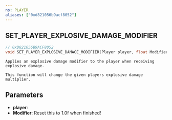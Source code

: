 ```yaml
---
ns: PLAYER
aliases: ["0xd821056b9acf8052"]
---
```

## SET_PLAYER_EXPLOSIVE_DAMAGE_MODIFIER

```c
// 0xD821056B9ACF8052
void SET_PLAYER_EXPLOSIVE_DAMAGE_MODIFIER(Player player, float Modifier);
```

```
Applies an explosive damage modifier to the player when receiving explosive damage.

This function will change the given players explosive damage multiplier.
```

## Parameters
* **player**: 
* **Modifier**: Reset this to 1.0f when finished!
